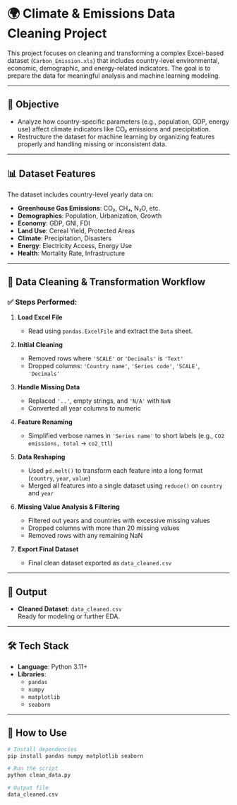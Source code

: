 # 🌍 Climate & Emissions Data Cleaning Project

This project focuses on cleaning and transforming a complex Excel-based dataset (`Carbon_Emission.xls`) that includes country-level environmental, economic, demographic, and energy-related indicators. The goal is to prepare the data for meaningful analysis and machine learning modeling.

---

## 🎯 Objective

- Analyze how country-specific parameters (e.g., population, GDP, energy use) affect climate indicators like CO₂ emissions and precipitation.
- Restructure the dataset for machine learning by organizing features properly and handling missing or inconsistent data.

---

## 📊 Dataset Features

The dataset includes country-level yearly data on:

- **Greenhouse Gas Emissions**: CO₂, CH₄, N₂O, etc.
- **Demographics**: Population, Urbanization, Growth
- **Economy**: GDP, GNI, FDI
- **Land Use**: Cereal Yield, Protected Areas
- **Climate**: Precipitation, Disasters
- **Energy**: Electricity Access, Energy Use
- **Health**: Mortality Rate, Infrastructure

---

## 🔧 Data Cleaning & Transformation Workflow

### ✅ Steps Performed:

1. **Load Excel File**  
   - Read using `pandas.ExcelFile` and extract the `Data` sheet.

2. **Initial Cleaning**  
   - Removed rows where `'SCALE'` or `'Decimals'` is `'Text'`
   - Dropped columns: `'Country name'`, `'Series code'`, `'SCALE'`, `'Decimals'`

3. **Handle Missing Data**  
   - Replaced `'..'`, empty strings, and `'N/A'` with `NaN`
   - Converted all year columns to numeric

4. **Feature Renaming**  
   - Simplified verbose names in `'Series name'` to short labels (e.g., `CO2 emissions, total` → `co2_ttl`)

5. **Data Reshaping**  
   - Used `pd.melt()` to transform each feature into a long format (`country`, `year`, `value`)
   - Merged all features into a single dataset using `reduce()` on `country` and `year`

6. **Missing Value Analysis & Filtering**  
   - Filtered out years and countries with excessive missing values
   - Dropped columns with more than 20 missing values
   - Removed rows with any remaining NaN

7. **Export Final Dataset**  
   - Final clean dataset exported as `data_cleaned.csv`

---

## 📁 Output

- **Cleaned Dataset**: `data_cleaned.csv`  
  Ready for modeling or further EDA.

---

## 🛠 Tech Stack

- **Language**: Python 3.11+
- **Libraries**:  
  - `pandas`  
  - `numpy`  
  - `matplotlib`  
  - `seaborn`

---

## 📌 How to Use

```bash
# Install dependencies
pip install pandas numpy matplotlib seaborn

# Run the script
python clean_data.py

# Output file
data_cleaned.csv

